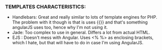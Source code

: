 ### TEMPLATES CHARACTERISTICS:
* Handlebars: Great and really similar to lots of template engines for PHP. The problem with it though is that is uses {{}} and that's something angularJS uses too, hence why I'm not using it.
* Jade: Too complex to use in general. Differs a lot from actual HTML.
* EJS : Doesn't mess with Angular. Uses <% %> as enclosing brackets, which I hate, but that will have to do in case I'm using AngularJS.